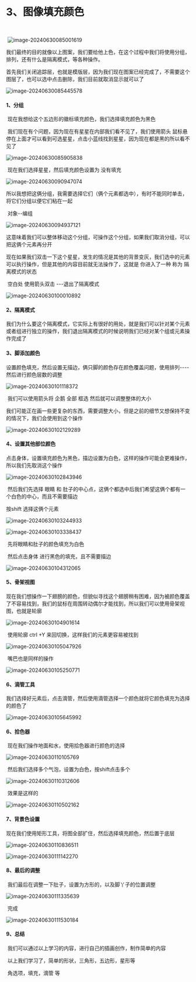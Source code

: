 # 3、图像填充颜色

​	

​	![image-20240630085001619](./../../.vuepress/public/images/image-20240630085001619.png)

​	我们最终的目的就像以上图案，我们要给他上色，在这个过程中我们将使用分组，排列，还有什么是隔离模式，等各种操作。





​	首先我们关闭追踪层，也就是模版层，因为我们现在图案已经完成了，不需要这个图层了，也可以选中点击删除，我们目前就取消显示就可以了

![image-20240630085445578](./../../.vuepress/public/images/image-20240630085445578.png)





#### 	1、分组

​		现在我想给这个五边形的徽标填充颜色，我们选择填充颜色为黑色

​		我们现在有个问题，因为现在有星星在内部我们看不见了，我们使用箭头 鼠标悬停在上面才可以看到可选星星，点击小蓝线找到星星，因为现在都是黑的所以看不见了

![image-20240630085905838](./../../.vuepress/public/images/image-20240630085905838.png)



​		现在我们选择星星，然后填充颜色设置为 没有填充

![image-20240630090947074](./../../.vuepress/public/images/image-20240630090947074.png)



​		所以我想把这俩分组，我需要选择它们（俩个元素都选中），有时不能同时单击，将它们分组以便它们粘在一起

​		对象--编组

![image-20240630094937121](./../../.vuepress/public/images/image-20240630094937121.png)



​				这意味着我们可以整体移动这个分组，可操作这个分组，如果我们取消分组，可以把这俩个元素再分开





​				现在如果我们双击一下这个星星，发生的情况是其他的背景变灰，我们选中的元素可以执行操作，但是其他的内容目前就无法操作了，这就是 你进入了一种 称为 隔离模式的状态 

​			空白处 使用箭头双击 ---退出了隔离模式

![image-20240630100010892](./../../.vuepress/public/images/image-20240630100010892.png)



#### 		2、隔离模式

​		我们为什么要这个隔离模式，它实际上有很好的用处，就是我们可以针对某个元素或者组进行独立的操作，我们退出隔离模式的时候说明我们已经对某个组或元素操作完成了





#### 	3、脚添加颜色

​		设置颜色填充，然后设置无描边，俩只脚的颜色存在颜色覆盖问题，使用排列----然后进行颜色层数的调整



![image-20240630101118372](./../../.vuepress/public/images/image-20240630101118372.png)





​	我们可以使用箭头将 企鹅 全部 框选  然后就可以调整整体的大小

​			我们可能正在画一些更复杂的东西，需要调整大小，但是之前的细节又想保持不变的情况下，我们会使用到这个操作

![image-20240630102129289](./../../.vuepress/public/images/image-20240630102129289.png)





#### 	4、设置其他部位颜色

​		点击身体，设置填充颜色为黑色，描边设置为白色，这样的操作可能会更难操作，所以我们先取消这个操作

![image-20240630102843946](./../../.vuepress/public/images/image-20240630102843946.png)



​	然后我们先选择 眼睛 和 肚子的中心点，这俩个都选中后我们希望这俩个都有一个白色的中心，而且不需要描边

按shift 选择这俩个元素

![image-20240630103244933](./../../.vuepress/public/images/image-20240630103244933.png)



![image-20240630103338437](./../../.vuepress/public/images/image-20240630103338437.png)

​		 先将眼睛和肚子的颜色填充为白色

​	然后点击身体 进行黑色的填充，且不需要描边

![image-20240630104312065](./../../.vuepress/public/images/image-20240630104312065.png)





#### 5、骨架视图

​		现在我们想操作一下翅膀的颜色，但貌似寻找这个翅膀稍有困难，因为被颜色覆盖了不容易找到，我们的鼠标在周围转动偶尔才能找到，所以我们可以使用骨架视图，也就是轮廓

![image-20240630104901614](./../../.vuepress/public/images/image-20240630104901614.png)



​		使用轮廓 ctrl +Y 来回切换，这样我们的元素更容易被找到

![image-20240630105047926](./../../.vuepress/public/images/image-20240630105047926.png)



​	嘴巴也是同样的操作

![image-20240630105250771](./../../.vuepress/public/images/image-20240630105250771.png)





#### 6、滴管工具

​			我们选择好元素后，点击滴管，然后使用滴管选择一个颜色就将它颜色填充为选择的颜色了

![image-20240630105645992](./../../.vuepress/public/images/image-20240630105645992.png)







#### 	6、拾色器

​	现在我们操作地面和水，使用拾色器进行颜色的选择

![image-20240630110105769](./../../.vuepress/public/images/image-20240630110105769.png)



​	然后我们选择多个气泡，设置为白色，按shift点击多个

![image-20240630110312606](./../../.vuepress/public/images/image-20240630110312606.png)

​	效果是这样的

![image-20240630110502162](./../../.vuepress/public/images/image-20240630110502162.png)





#### 7、背景色设置

​	现在我们使用矩形工具，将图全部扩住，然后选择填充颜色，然后置于底层

![image-20240630110836511](./../../.vuepress/public/images/image-20240630110836511.png)



![image-20240630111142270](./../../.vuepress/public/images/image-20240630111142270.png)

#### 8、最后的调整

​		我们最后在调整一下肚子，设置为方形的，以及脚丫子的位置调整

![image-20240630111335639](./../../.vuepress/public/images/image-20240630111335639.png)

​		完成

![image-20240630111530184](./../../.vuepress/public/images/image-20240630111530184.png)





#### 9、总结

​		我们可以通过以上学习的内容，进行自己的插画创作，制作简单的内容

​		以上我们学习了，简单的形状，三角形，五边形，星形等

​			角选项，填充，滴管 等



































